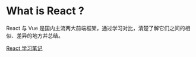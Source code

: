 # What is React ?

React 与 Vue 是国内主流两大前端框架，通过学习对比，清楚了解它们之间的相似、差异的地方并总结。
<!-- #### 学习过程中思考的问题：

1. Vue 与 React 挂载方式有什么差别？ -->

[React 学习笔记](./base.md)
